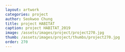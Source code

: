 ```yaml
---
layout: artwork 
categories: project 
author: Seokwoo Chung 
title: project HABITAT 
caption: project HABITAT_2019 
image: /assets/images/project/project270.jpg 
thumb: /assets/images/project/thumbs/project270.jpg 
order: 270 
---
```

